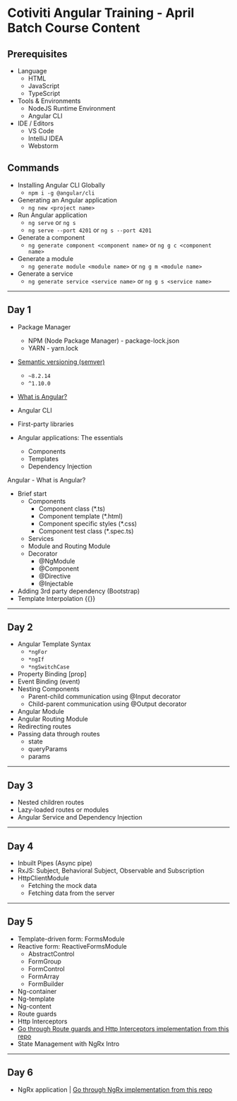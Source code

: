 # Cotiviti Angular Training - April Batch Course Content

## Prerequisites

* Language
  * HTML
  * JavaScript
  * TypeScript
* Tools & Environments
  * NodeJS Runtime Environment
  * Angular CLI
* IDE / Editors
  * VS Code
  * IntelliJ IDEA
  * Webstorm

## Commands

* Installing Angular CLI Globally
  * `npm i -g @angular/cli`
* Generating an Angular application
  * `ng new <project name>`
* Run Angular application
  * `ng serve` or `ng s`
  * `ng serve --port 4201` or `ng s --port 4201`
* Generate a component
  * `ng generate component <component name>` or `ng g c <component name>`
* Generate a module
  * `ng generate module <module name>` or `ng g m <module name>`
* Generate a service
  * `ng generate service <service name>` or `ng g s <service name>`

---

## Day 1

* Package Manager
  * NPM (Node Package Manager) - package-lock.json
  * YARN - yarn.lock
* [Semantic versioning (semver)](https://semver.org/)
  * `~8.2.14`
  * `^1.10.0`

* [What is Angular?](https://angular.io/guide/what-is-angular)
* Angular CLI
* First-party libraries
* Angular applications: The essentials
  * Components
  * Templates
  * Dependency Injection

Angular - What is Angular?

* Brief start
  * Components
    * Component class (*.ts)
    * Component template (*.html)
    * Component specific styles (*.css)
    * Component test class (*.spec.ts)
  * Services
  * Module and Routing Module
  * Decorator
    * @NgModule
    * @Component
    * @Directive
    * @Injectable
* Adding 3rd party dependency (Bootstrap)
* Template Interpolation {{}}

---

## Day 2

* Angular Template Syntax
  * `*ngFor`
  * `*ngIf`
  * `*ngSwitchCase`
* Property Binding [prop]
* Event Binding (event)
* Nesting Components
  * Parent-child communication using @Input decorator
  * Child-parent communication using @Output decorator
* Angular Module
* Angular Routing Module
* Redirecting routes
* Passing data through routes
  * state
  * queryParams
  * params

---

## Day 3

* Nested children routes
* Lazy-loaded routes or modules
* Angular Service and Dependency Injection

---

## Day 4

* Inbuilt Pipes (Async pipe)
* RxJS: Subject, Behavioral Subject, Observable and Subscription
* HttpClientModule
  * Fetching the mock data
  * Fetching data from the server

---

## Day 5

* Template-driven form: FormsModule
* Reactive form: ReactiveFormsModule
  * AbstractControl
  * FormGroup
  * FormControl
  * FormArray
  * FormBuilder
* Ng-container
* Ng-template
* Ng-content
* Route guards
* Http Interceptors
* [Go through Route guards and Http Interceptors implementation from this repo](https://github.com/elwyncrestha/ng-rms)
* State Management with NgRx Intro

---

## Day 6

* NgRx application | [Go through NgRx implementation from this repo](https://github.com/elwyncrestha/ng-batch202108)
